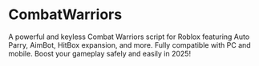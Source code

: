 # CombatWarriors
A powerful and keyless Combat Warriors script for Roblox featuring Auto Parry, AimBot, HitBox expansion, and more. Fully compatible with PC and mobile. Boost your gameplay safely and easily in 2025!
